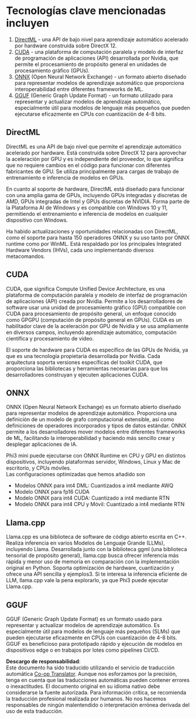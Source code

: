 <!--
CO_OP_TRANSLATOR_METADATA:
{
  "original_hash": "9841486ba4cf2590fabe609b925b00eb",
  "translation_date": "2025-05-07T10:52:43+00:00",
  "source_file": "md/01.Introduction/01/01.Understandingtech.md",
  "language_code": "es"
}
-->
# Tecnologías clave mencionadas incluyen

1. [DirectML](https://learn.microsoft.com/windows/ai/directml/dml?WT.mc_id=aiml-138114-kinfeylo) - una API de bajo nivel para aprendizaje automático acelerado por hardware construida sobre DirectX 12.
2. [CUDA](https://blogs.nvidia.com/blog/what-is-cuda-2/) - una plataforma de computación paralela y modelo de interfaz de programación de aplicaciones (API) desarrollada por Nvidia, que permite el procesamiento de propósito general en unidades de procesamiento gráfico (GPUs).
3. [ONNX](https://onnx.ai/) (Open Neural Network Exchange) - un formato abierto diseñado para representar modelos de aprendizaje automático que proporciona interoperabilidad entre diferentes frameworks de ML.
4. [GGUF](https://github.com/ggerganov/ggml/blob/master/docs/gguf.md) (Generic Graph Update Format) - un formato utilizado para representar y actualizar modelos de aprendizaje automático, especialmente útil para modelos de lenguaje más pequeños que pueden ejecutarse eficazmente en CPUs con cuantización de 4-8 bits.

## DirectML

DirectML es una API de bajo nivel que permite el aprendizaje automático acelerado por hardware. Está construida sobre DirectX 12 para aprovechar la aceleración por GPU y es independiente del proveedor, lo que significa que no requiere cambios en el código para funcionar con diferentes fabricantes de GPU. Se utiliza principalmente para cargas de trabajo de entrenamiento e inferencia de modelos en GPUs.

En cuanto al soporte de hardware, DirectML está diseñado para funcionar con una amplia gama de GPUs, incluyendo GPUs integradas y discretas de AMD, GPUs integradas de Intel y GPUs discretas de NVIDIA. Forma parte de la Plataforma AI de Windows y es compatible con Windows 10 y 11, permitiendo el entrenamiento e inferencia de modelos en cualquier dispositivo con Windows.

Ha habido actualizaciones y oportunidades relacionadas con DirectML, como el soporte para hasta 150 operadores ONNX y su uso tanto por ONNX runtime como por WinML. Está respaldado por los principales Integrated Hardware Vendors (IHVs), cada uno implementando diversos metacomandos.

## CUDA

CUDA, que significa Compute Unified Device Architecture, es una plataforma de computación paralela y modelo de interfaz de programación de aplicaciones (API) creada por Nvidia. Permite a los desarrolladores de software usar una unidad de procesamiento gráfico (GPU) compatible con CUDA para procesamiento de propósito general, un enfoque conocido como GPGPU (computación de propósito general en GPUs). CUDA es un habilitador clave de la aceleración por GPU de Nvidia y se usa ampliamente en diversos campos, incluyendo aprendizaje automático, computación científica y procesamiento de video.

El soporte de hardware para CUDA es específico de las GPUs de Nvidia, ya que es una tecnología propietaria desarrollada por Nvidia. Cada arquitectura soporta versiones específicas del toolkit CUDA, que proporciona las bibliotecas y herramientas necesarias para que los desarrolladores construyan y ejecuten aplicaciones CUDA.

## ONNX

ONNX (Open Neural Network Exchange) es un formato abierto diseñado para representar modelos de aprendizaje automático. Proporciona una definición de un modelo de grafo computacional extensible, así como definiciones de operadores incorporados y tipos de datos estándar. ONNX permite a los desarrolladores mover modelos entre diferentes frameworks de ML, facilitando la interoperabilidad y haciendo más sencillo crear y desplegar aplicaciones de IA.

Phi3 mini puede ejecutarse con ONNX Runtime en CPU y GPU en distintos dispositivos, incluyendo plataformas servidor, Windows, Linux y Mac de escritorio, y CPUs móviles.  
Las configuraciones optimizadas que hemos añadido son

- Modelos ONNX para int4 DML: Cuantizados a int4 mediante AWQ  
- Modelo ONNX para fp16 CUDA  
- Modelo ONNX para int4 CUDA: Cuantizado a int4 mediante RTN  
- Modelo ONNX para int4 CPU y Móvil: Cuantizado a int4 mediante RTN  

## Llama.cpp

Llama.cpp es una biblioteca de software de código abierto escrita en C++. Realiza inferencia en varios Modelos de Lenguaje Grande (LLMs), incluyendo Llama. Desarrollada junto con la biblioteca ggml (una biblioteca tensorial de propósito general), llama.cpp busca ofrecer inferencia más rápida y menor uso de memoria en comparación con la implementación original en Python. Soporta optimización de hardware, cuantización y ofrece una API sencilla y ejemplos3. Si te interesa la inferencia eficiente de LLM, llama.cpp vale la pena explorarlo, ya que Phi3 puede ejecutar Llama.cpp.

## GGUF

GGUF (Generic Graph Update Format) es un formato usado para representar y actualizar modelos de aprendizaje automático. Es especialmente útil para modelos de lenguaje más pequeños (SLMs) que pueden ejecutarse eficazmente en CPUs con cuantización de 4-8 bits. GGUF es beneficioso para prototipado rápido y ejecución de modelos en dispositivos edge o en trabajos por lotes como pipelines CI/CD.

**Descargo de responsabilidad**:  
Este documento ha sido traducido utilizando el servicio de traducción automática [Co-op Translator](https://github.com/Azure/co-op-translator). Aunque nos esforzamos por la precisión, tenga en cuenta que las traducciones automáticas pueden contener errores o inexactitudes. El documento original en su idioma nativo debe considerarse la fuente autorizada. Para información crítica, se recomienda la traducción profesional realizada por humanos. No nos hacemos responsables de ningún malentendido o interpretación errónea derivada del uso de esta traducción.